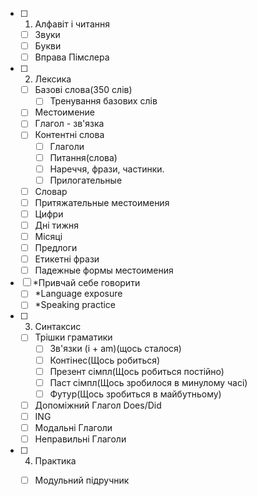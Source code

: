 - [ ] 1. Алфавіт і читання
	- [ ] Звуки
	- [ ] Букви
	- [ ] Вправа Пімслера 
- [ ] 2. Лексика 
	- [ ] Базові слова(350 слів)
	    - [ ] Тренування базових слів
	- [ ] Местоимение
	- [ ] Глагол - зв'язка
	- [ ] Контентні слова
		- [ ] Глаголи
		- [ ] Питання(слова)
		- [ ] Нареччя, фрази, частинки.
		- [ ] Прилогательные
	- [ ] Словар
	- [ ] Притяжательные местоимения 
	- [ ] Цифри 
	- [ ] Дні тижня 
	- [ ] Місяці
	- [ ] Предлоги
	- [ ] Етикетні фрази
	- [ ] Падежные формы местоимения 
	
- [ ] *Привчай себе говорити
	- [ ] *Language exposure
	- [ ] *Speaking practice 

- [ ] 3. Синтаксис 
	- [ ] Трішки граматики
		- [ ] Зв'язки (i + am)(щось сталося)
		- [ ] Контінес(Щось робиться)
		- [ ] Презент сімпл(Щось робиться постійно)
		- [ ] Паст сімпл(Щось зробилося в минулому часі)
		- [ ] Футур(Щось зробиться в майбутньому)
	- [ ] Допоміжний Глагол Does/Did
	- [ ] ING
	- [ ] Модальні Глаголи
	- [ ] Неправильні Глаголи 
- [ ] 4. Практика 
	- [ ] Модульний підручник 




